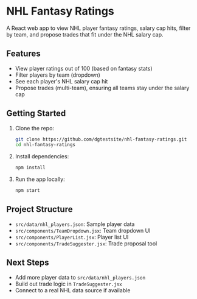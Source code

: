 # NHL Fantasy Ratings

A React web app to view NHL player fantasy ratings, salary cap hits, filter by team, and propose trades that fit under the NHL salary cap.

## Features
- View player ratings out of 100 (based on fantasy stats)
- Filter players by team (dropdown)
- See each player's NHL salary cap hit
- Propose trades (multi-team), ensuring all teams stay under the salary cap

## Getting Started

1. Clone the repo:
   ```sh
   git clone https://github.com/dgtestsite/nhl-fantasy-ratings.git
   cd nhl-fantasy-ratings
   ```
2. Install dependencies:
   ```sh
   npm install
   ```
3. Run the app locally:
   ```sh
   npm start
   ```

## Project Structure
- `src/data/nhl_players.json`: Sample player data
- `src/components/TeamDropdown.jsx`: Team dropdown UI
- `src/components/PlayerList.jsx`: Player list UI
- `src/components/TradeSuggester.jsx`: Trade proposal tool

## Next Steps
- Add more player data to `src/data/nhl_players.json`
- Build out trade logic in `TradeSuggester.jsx`
- Connect to a real NHL data source if available
